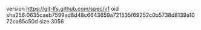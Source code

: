 version https://git-lfs.github.com/spec/v1
oid sha256:0635caeb7599ad8d48c6643659a721535f69252c0b5738d8139a1072ca85c50d
size 3056
